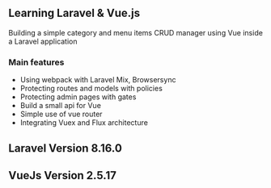 

## Learning Laravel & Vue.js

Building a simple category and menu items CRUD manager using Vue inside a Laravel application

### Main features

- Using webpack with Laravel Mix, Browsersync
- Protecting routes and models with policies
- Protecting admin pages with gates
- Build a small api for Vue
- Simple use of vue router
- Integrating Vuex and Flux architecture

## Laravel Version 8.16.0
## VueJs Version 2.5.17
